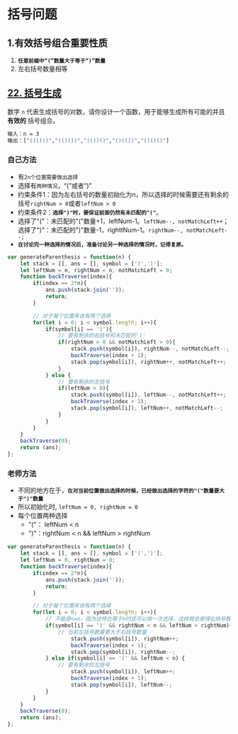 # 括号问题

## 1.有效括号组合重要性质

1. **`任意前缀中“(”数量大于等于“)”数量`**
2. 左右括号数量相等

## [22. 括号生成](https://leetcode-cn.com/problems/generate-parentheses/)

数字 `n` 代表生成括号的对数，请你设计一个函数，用于能够生成所有可能的并且 **有效的** 括号组合。

``` bash
输入：n = 3
输出：["((()))","(()())","(())()","()(())","()()()"]
```

### 自己方法

- 有`2n个位置需要做出选择`
- 选择有`两种情况`，“(”或者“)”
- 约束条件1：因为左右括号的数量初始化为n，所以选择的时候需要还有剩余的括号`rightNum > 0`或者`leftNum > 0`
- 约束条件2：**`选择")"时，要保证前面仍然有未匹配的"("`**。
- 选择了"("：未匹配的"("数量+1，leftNum-1。`leftNum--, notMatchLeft++`；选择了")"：未匹配的")"数量-1，righttNum-1。`rightNum--, notMatchLeft--;`
- **`在讨论完一种选择的情况后，准备讨论另一种选择的情况时，记得复原。`**

``` javascript
var generateParenthesis = function(n) {
    let stack = [], ans = [], symbol = ['(',')'];
    let leftNum = n, rightNum = n, notMatchLeft = 0;
    function backTraverse(index){
        if(index == 2*n){
            ans.push(stack.join(''));
            return;
        }   

        // 对于每个位置来说有两个选择
        for(let i = 0; i < symbol.length; i++){
            if(symbol[i] == ')'){
                // 要有剩余的右括号和未匹配的'('
                if(rightNum > 0 && notMatchLeft > 0){
                    stack.push(symbol[i]), rightNum--, notMatchLeft--;
                    backTraverse(index + 1);
                    stack.pop(symbol[i]), rightNum++, notMatchLeft++;
                }
            } else {
                // 要有剩余的左括号
                if(leftNum > 0){
                    stack.push(symbol[i]), leftNum--, notMatchLeft++;
                    backTraverse(index + 1);
                    stack.pop(symbol[i]), leftNum++, notMatchLeft--;
                }
            }
        }
    }
    backTraverse(0);
    return (ans); 
};
```

### 老师方法

- 不同的地方在于，**`在对当前位置做出选择的时候，已经做出选择的字符的"("数量要大于")"数量`**
- 所以初始化时, `leftNum = 0, rightNum = 0`
- 每个位置两种选择
  - "("： leftNum < n
  - ")"：rightNum < n && leftNum > rightNum

``` javascript
var generateParenthesis = function(n) {
    let stack = [], ans = [], symbol = ['(',')'];
    let leftNum = 0, rightNum = 0;
    function backTraverse(index){
        if(index == 2*n){
            ans.push(stack.join(''));
            return;
        }   

        // 对于每个位置来说有两个选择
        for(let i = 0; i < symbol.length; i++){
            // 不能是<=n，因为这样在等于n时还可以做一次选择，这样就会使得右括号数量大于n
            if(symbol[i] == ')' && rightNum < n && leftNum > rightNum){
                // 当前左括号数量要大于右括号数量
                    stack.push(symbol[i]), rightNum++;
                    backTraverse(index + 1);
                    stack.pop(symbol[i]), rightNum--;
            } else if(symbol[i] == '(' && leftNum < n) {
                // 要有剩余的左括号
                    stack.push(symbol[i]), leftNum++;
                    backTraverse(index + 1);
                    stack.pop(symbol[i]), leftNum--;
            }
        }
    }
    backTraverse(0);
    return (ans); 
};
```

